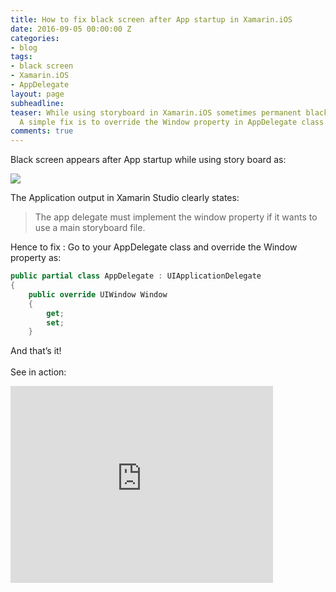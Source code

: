 ```yaml
---
title: How to fix black screen after App startup in Xamarin.iOS
date: 2016-09-05 00:00:00 Z
categories:
- blog
tags:
- black screen
- Xamarin.iOS
- AppDelegate
layout: page
subheadline: 
teaser: While using storyboard in Xamarin.iOS sometimes permanent black screen appears.
  A simple fix is to override the Window property in AppDelegate class.
comments: true
---
```


Black screen appears after App startup while using story board as:

<img src="{{site.url}}/images/blackscreen-after-app_start-in-storyboard.png"/>

The Application output in Xamarin Studio clearly states:

> The app delegate must implement the window property if it wants to use a main storyboard file.

Hence to fix : Go to your AppDelegate class and override the Window property as:

```cs
public partial class AppDelegate : UIApplicationDelegate
{
	public override UIWindow Window
	{
		get;
		set;
	}
```

And that’s it!
<br><br>
See in action:
<br>
<iframe width="420" height="315" src="http://www.youtube.com/embed/UVkbkXCm1vU" frameborder="0" allowfullscreen></iframe>

